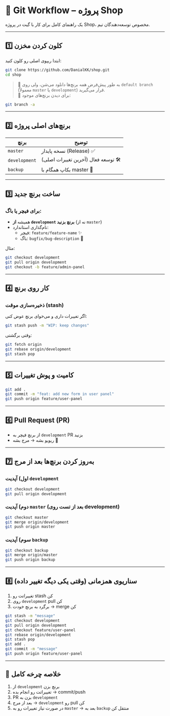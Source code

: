 # 📄 Git Workflow – پروژه Shop

یک راهنمای کامل برای کار با گیت در پروژه Shop، مخصوص توسعه‌دهندگان تیم.

---

## 1️⃣ کلون کردن مخزن

ابتدا ریپوی اصلی رو کلون کنید:

```bash
git clone https://github.com/DanialKK/shop.git
cd shop
```

> 🔹 به طور پیش‌فرض همه برنچ‌ها دانلود می‌شن، ولی روی `default branch` (معمولاً `master` یا `development`) قرار می‌گیرید.  
> 🔹 برای دیدن برنچ‌های موجود:

```bash
git branch -a
```

---

## 2️⃣ برنچ‌های اصلی پروژه

| برنچ          | توضیح                              |
|---------------|------------------------------------|
| `master`      | نسخه پایدار (Release) ✅            |
| `development` | توسعه فعال (آخرین تغییرات اصلی) 🛠 |
| `backup`      | بکاپ همگام با master 💾            |

---

## 3️⃣ ساخت برنچ جدید

### برای فیچر یا باگ:

- همیشه **از `development` برنچ بزنید** (نه از `master`)
- نام‌گذاری استاندارد:
  - فیچر: `feature/feature-name` ✨
  - باگ: `bugfix/bug-description` 🐞

مثال:

```bash
git checkout development
git pull origin development
git checkout -b feature/admin-panel
```

---

## 4️⃣ کار روی برنچ

### ذخیره‌سازی موقت (stash)

اگر تغییرات داری و می‌خوای برنچ عوض کنی:

```bash
git stash push -m "WIP: keep changes"
```

وقتی برگشتی:

```bash
git fetch origin
git rebase origin/development
git stash pop
```

---

## 5️⃣ کامیت و پوش تغییرات

```bash
git add .
git commit -m "feat: add new form in user panel"
git push origin feature/user-panel
```

---

## 6️⃣ Pull Request (PR)

- از برنچ فیچر به `development` PR بزنید
- ریویو بشه → مرج بشه 🔄

---

## 7️⃣ به‌روز کردن برنچ‌ها بعد از مرج

### اول) آپدیت `development`

```bash
git checkout development
git pull origin development
```

### دوم) آپدیت `master` (بعد از تست روی development)

```bash
git checkout master
git merge origin/development
git push origin master
```

### سوم) آپدیت `backup`

```bash
git checkout backup
git merge origin/master
git push origin backup
```

---

## 8️⃣ سناریوی همزمانی (وقتی یکی دیگه تغییر داده)

1. تغییراتت رو stash کن
2. روی `development` pull کن
3. برگرد به برنچ خودت → merge کن

```bash
git stash -m "message"
git checkout development
git pull origin development
git checkout feature/user-panel
git rebase origin/development
git stash pop
git add .
git commit -m "message"
git push origin feature/user-panel
```

---

## 📌 خلاصه چرخه کامل

1. از `development` برنچ بزن
2. تغییراتت رو انجام بده → commit/push
3. PR بزن به `development`
4. بعد از مرج → `development` رو pull کن
5. در صورت نیاز تغییرات رو به `master` → بعد به `backup` منتقل کن